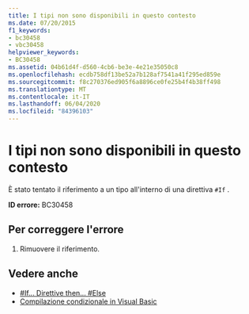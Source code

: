 ```yaml
---
title: I tipi non sono disponibili in questo contesto
ms.date: 07/20/2015
f1_keywords:
- bc30458
- vbc30458
helpviewer_keywords:
- BC30458
ms.assetid: 04b61d4f-d560-4cb6-be3e-4e21e35050c8
ms.openlocfilehash: ecdb758df13be52a7b128af7541a41f295ed859e
ms.sourcegitcommit: f8c270376ed905f6a8896ce0fe25b4f4b38ff498
ms.translationtype: MT
ms.contentlocale: it-IT
ms.lasthandoff: 06/04/2020
ms.locfileid: "84396103"
---
```

# <a name="types-are-not-available-in-this-context"></a>I tipi non sono disponibili in questo contesto
È stato tentato il riferimento a un tipo all'interno di una direttiva `#If` .  
  
 **ID errore:** BC30458  
  
## <a name="to-correct-this-error"></a>Per correggere l'errore  
  
1. Rimuovere il riferimento.  
  
## <a name="see-also"></a>Vedere anche

- [#If... Direttive then... #Else](../language-reference/directives/if-then-else-directives.md)
- [Compilazione condizionale in Visual Basic](../programming-guide/program-structure/conditional-compilation.md)
